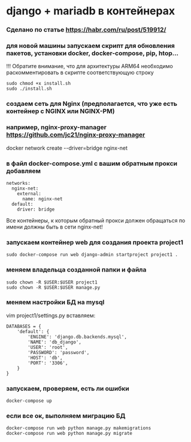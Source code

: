 # django + mariadb в контейнерах
### Сделано по статье https://habr.com/ru/post/519912/
### для новой машины запускаем скрипт для обновления пакетов, установки docker, docker-compose, pip, htop...
!!! Обратите внимание, что для архитектуры ARM64 необходимо раскомментировать в скрипте соответствующую строку
```
sudo chmod +x install.sh
sudo ./install.sh
```
### создаем сеть для Nginx (предполагается, что уже есть контейнер с NGINX или NGINX-PM)
### например, nginx-proxy-manager https://github.com/jc21/nginx-proxy-manager
docker network create --driver=bridge nginx-net
### в файл docker-compose.yml с вашим обратным прокси добавляем
```
networks:
  nginx-net:
    external:
      name: nginx-net
  default:
    driver: bridge
   ```
Все контейнеры, к которым обратный прокси должен обращаться по имени должны быть в сети nginx-net!

### запускаем контейнер web для создания проекта project1
```
sudo docker-compose run web django-admin startproject project1 .
```
### меняем владельца созданной папки и файла
```
sudo chown -R $USER:$USER project1
sudo chown -R $USER:$USER manage.py
```
### меняем настройки БД на mysql
vim project1/settings.py
вставляем:
```
DATABASES = {
    'default': {
        'ENGINE': 'django.db.backends.mysql',
        'NAME': 'db_django',
        'USER': 'root',
        'PASSWORD': 'password',
        'HOST': 'db',
        'PORT': '3306',
    }
}
```
### запускаем, проверяем, есть ли ошибки
```
docker-compose up
```
### если все ок, выполняем миграцию БД
```
docker-compose run web python manage.py makemigrations
docker-compose run web python manage.py migrate
```
